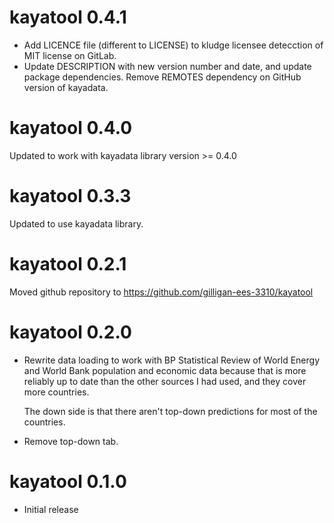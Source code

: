 # kayatool 0.4.1

* Add LICENCE file (different to LICENSE) to kludge licensee detecction of MIT
  license on GitLab.
* Update DESCRIPTION with new version number and date, and update package
  dependencies.  Remove REMOTES dependency on GitHub version of kayadata.

# kayatool 0.4.0

Updated to work with kayadata library version >= 0.4.0

# kayatool 0.3.3

Updated to use kayadata library.

# kayatool 0.2.1

Moved github repository to https://github.com/gilligan-ees-3310/kayatool

# kayatool 0.2.0

* Rewrite data loading to work with BP Statistical Review of World Energy
  and World Bank population and economic data because that is more reliably
  up to date than the other sources I had used, and they cover more
  countries.
  
    The down side is that there aren't top-down predictions for most of the
    countries.

* Remove top-down tab.

#  kayatool 0.1.0

* Initial release
